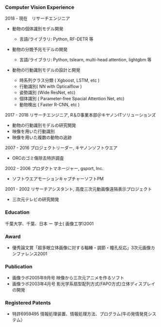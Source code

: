 ### Computer Vision Experience
2018 - 現在　リサーチエンジニア
- 動物の個体識別モデル開発
    - 言語/ライブラリ: Python, RF-DETR 等
      
- 動物の分娩予兆モデルの開発
    - 言語/ライブラリ: Python, tslearn, multi-head attention, lightgbm 等
　
- 動物の行動識別モデルの設計と開発
    - 時系列クラス分類 ( Xgboost, LSTM, etc )
    - 行動識別( NN with Opticalflow )
    - 姿勢識別 (Wide ResNet, etc)
    - 個体識別 ( Parameter-free Spacial Attention Net, etc)
    - 動物検出 ( Faster R-CNN, etc )

2017 - 2018 リサーチエンジニア, R＆D事業本部＠キヤノンITソリューションズ  
- 動物の行動識別モデルの研究開発  
- 映像を用いた行動識別  
- 映像を用いた複数の動物の追跡  

2007 - 2016 プロジェクトリーダー, キヤノンソフトウエア  
- ORCのゴミ傷除去特許調査

2002 - 2006 プロダクトマネージャー, gsport, Inc.  
- ソフトウエアモーションキャプチャーソフトPM

2001 - 2002 リサーチアシスタント, 高度三次元動画像遠隔表示プロジェクト  
- 三次元テレビの研究開発

### Education
千葉大学、千葉、日本 ー 学士( 画像工学)2001  

### Award
- 優秀論文賞「超多眼立体画像に対する輻輳・調節・瞳孔反応」3次元画像カンファレンス2001  

### Publication  
- 画像ラボ2005年9月号 映像から三次元アニメを作るソフト  
- 画像ラボ2003年4月号 影光学系扇型配列方式(FAPO方式)立体ディスプレイの開発  

### Registered Patents
- 特許6959495 情報処理装置、情報処理方法、プログラム(牛の発情発見システム）  
